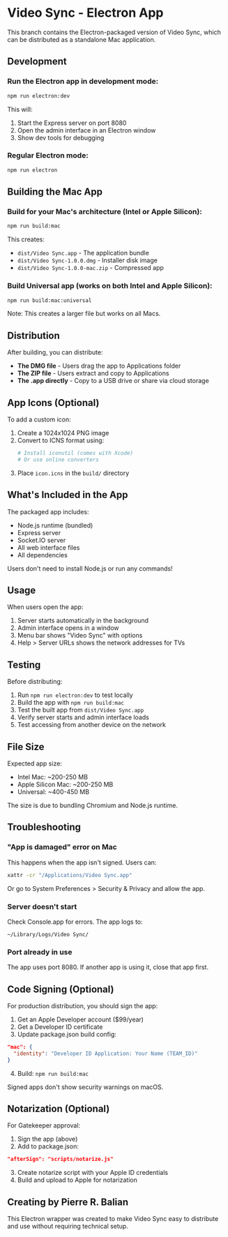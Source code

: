 # Video Sync - Electron App

This branch contains the Electron-packaged version of Video Sync, which can be distributed as a standalone Mac application.

## Development

### Run the Electron app in development mode:

```bash
npm run electron:dev
```

This will:
1. Start the Express server on port 8080
2. Open the admin interface in an Electron window
3. Show dev tools for debugging

### Regular Electron mode:

```bash
npm run electron
```

## Building the Mac App

### Build for your Mac's architecture (Intel or Apple Silicon):

```bash
npm run build:mac
```

This creates:
- `dist/Video Sync.app` - The application bundle
- `dist/Video Sync-1.0.0.dmg` - Installer disk image
- `dist/Video Sync-1.0.0-mac.zip` - Compressed app

### Build Universal app (works on both Intel and Apple Silicon):

```bash
npm run build:mac:universal
```

Note: This creates a larger file but works on all Macs.

## Distribution

After building, you can distribute:
- **The DMG file** - Users drag the app to Applications folder
- **The ZIP file** - Users extract and copy to Applications
- **The .app directly** - Copy to a USB drive or share via cloud storage

## App Icons (Optional)

To add a custom icon:

1. Create a 1024x1024 PNG image
2. Convert to ICNS format using:
   ```bash
   # Install iconutil (comes with Xcode)
   # Or use online converters
   ```
3. Place `icon.icns` in the `build/` directory

## What's Included in the App

The packaged app includes:
- Node.js runtime (bundled)
- Express server
- Socket.IO server
- All web interface files
- All dependencies

Users don't need to install Node.js or run any commands!

## Usage

When users open the app:
1. Server starts automatically in the background
2. Admin interface opens in a window
3. Menu bar shows "Video Sync" with options
4. Help > Server URLs shows the network addresses for TVs

## Testing

Before distributing:
1. Run `npm run electron:dev` to test locally
2. Build the app with `npm run build:mac`
3. Test the built app from `dist/Video Sync.app`
4. Verify server starts and admin interface loads
5. Test accessing from another device on the network

## File Size

Expected app size:
- Intel Mac: ~200-250 MB
- Apple Silicon Mac: ~200-250 MB
- Universal: ~400-450 MB

The size is due to bundling Chromium and Node.js runtime.

## Troubleshooting

### "App is damaged" error on Mac
This happens when the app isn't signed. Users can:
```bash
xattr -cr "/Applications/Video Sync.app"
```

Or go to System Preferences > Security & Privacy and allow the app.

### Server doesn't start
Check Console.app for errors. The app logs to:
```
~/Library/Logs/Video Sync/
```

### Port already in use
The app uses port 8080. If another app is using it, close that app first.

## Code Signing (Optional)

For production distribution, you should sign the app:

1. Get an Apple Developer account ($99/year)
2. Get a Developer ID certificate
3. Update package.json build config:
```json
"mac": {
  "identity": "Developer ID Application: Your Name (TEAM_ID)"
}
```
4. Build: `npm run build:mac`

Signed apps don't show security warnings on macOS.

## Notarization (Optional)

For Gatekeeper approval:
1. Sign the app (above)
2. Add to package.json:
```json
"afterSign": "scripts/notarize.js"
```
3. Create notarize script with your Apple ID credentials
4. Build and upload to Apple for notarization

## Creating by Pierre R. Balian

This Electron wrapper was created to make Video Sync easy to distribute and use without requiring technical setup.
